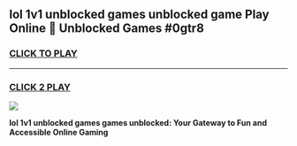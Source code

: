 
## lol 1v1 unblocked games unblocked game Play Online 👋 Unblocked Games #0gtr8
<h3>
<a href="https://premium.freeplayer.one?title=lol_1v1_unblocked_games&ref=21F">CLICK TO PLAY</a></h3>
<hr>

<h3>
<a href="https://premium.freeplayer.one?title=lol_1v1_unblocked_games&ref=21F">CLICK 2 PLAY</a>
  
</h3>

<a href="https://premium.freeplayer.one?title=lol_1v1_unblocked_games&ref=21F/"><img src="https://clearcache.store/games.png"></a>


**lol 1v1 unblocked games games unblocked: Your Gateway to Fun and Accessible Online Gaming**
